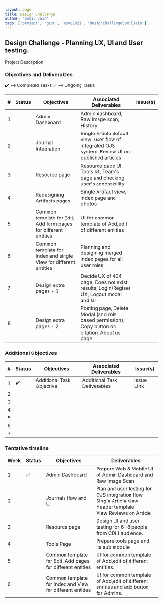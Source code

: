 ```yaml
---
layout: page
title: Design Challenge
author: 'Somil Jain'
tags: ['project', 'gsoc', 'gsoc2021', 'designChallengeSomilJain']
---
```


## Design Challenge - Planning UX, UI and User testing.

Project Description

### Objectives and Deliverables

:heavy_check_mark: --> Completed Tasks
:white_check_mark: --> Ongoing Tasks

| \# | Status  | Objectives                    | Associated Deliverables         | issue(s) |
| --- | --- | ----------------------------- | ---------------------------------------------- | -------- |
| 1 ||  Admin Dashboard | Admin dashboard, Raw image scan, History |  |
| 2 ||  Journal Integration | Single Article default view, user flow of integrated OJS system, Review UI on published articles |  |
| 3 ||  Resource page | Resource page UI, Tools kit, Team's page and checking user's accessibility | |
| 4 ||  Redesigning Artifacts pages | Single Artifact view, index page and photos  |  |
| 5 ||  Common template for Edit, Add form pages for different entities | UI for common template of Add,edit of different entities |  |
| 6 ||  Common template for Index and single View for different entities| Planning and designing merged index pages for all user roles |  |
| 7 ||  Design extra pages - 1  | Decide UX of 404 page, Does not exist results, Login/Regiser UX, Logout modal and UI |  |
| 8 ||  Design extra pages - 2 | Posting page, Delete Modal (and role based permission), Copy button on citation, About us page |  |



### Additional Objectives

| \# | Status  | Objectives         | Associated Deliverables                                             | issue(s) |
| --- | --- | ------------------ | ------------------------------------------------------------------- | -------- |
| 1 | :heavy_check_mark: | Additional Task Objective  | Additional Task Deliverables | Issue Link        |
| 2 |  |   |  |  |
| 3 |  |   |  |  |
| 4 |  |   |  |  |
| 5 |  |   |  |  |
| 6 |  |   |  |  |
| 7 |  |   |  |  |


### Tentative timeline  

| Week | Status | Objectives | Deliverables |
|---|---|---|---|
|1| :white_check_mark:|  Admin Dashboard |   Prepare Web & Mobile UI of Admin Dashboard and Raw Image Scan  |
|2| |  Journals flow and UI |   Plan and user testing for OJS integration flow  <br>  Single Article view Header template <br> View Reviews on Article  |
|3| |  Resource page |   Design UI and user testing for 6-8 people from CDLI audience.   | 
|4| |  Tools Page |   Prepare tools page and its sub module.  | 
|5| |  Common template for Edit, Add pages for different entities |  UI for common template of Add,edit of different entities.  |  
|6| |  Common template for Index and View for different entities |  UI for common template of Add,edit of different entities and add button for Admins.  |  
 





